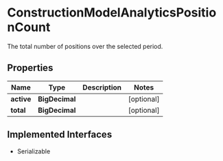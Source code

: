 

# ConstructionModelAnalyticsPositionCount

The total number of positions over the selected period.

## Properties

Name | Type | Description | Notes
------------ | ------------- | ------------- | -------------
**active** | **BigDecimal** |  |  [optional]
**total** | **BigDecimal** |  |  [optional]


## Implemented Interfaces

* Serializable


